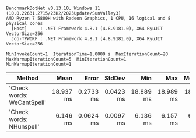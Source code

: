 ```

BenchmarkDotNet v0.13.10, Windows 11 (10.0.22631.2715/23H2/2023Update/SunValley3)
AMD Ryzen 7 5800H with Radeon Graphics, 1 CPU, 16 logical and 8 physical cores
  [Host]     : .NET Framework 4.8.1 (4.8.9181.0), X64 RyuJIT VectorSize=256
  Job-TPWOKF : .NET Framework 4.8.1 (4.8.9181.0), X64 RyuJIT VectorSize=256

MinInvokeCount=1  IterationTime=1.0000 s  MaxIterationCount=20  
MaxWarmupIterationCount=5  MinIterationCount=1  MinWarmupIterationCount=1  

```
| Method                     | Mean      | Error     | StdDev    | Min       | Max       | Median    | Ratio |
|--------------------------- |----------:|----------:|----------:|----------:|----------:|----------:|------:|
| &#39;Check words: WeCantSpell&#39; | 18.937 ms | 0.2733 ms | 0.0423 ms | 18.889 ms | 18.989 ms | 18.934 ms |  1.00 |
| &#39;Check words: NHunspell&#39;   |  6.146 ms | 0.0624 ms | 0.0097 ms |  6.136 ms |  6.157 ms |  6.146 ms |  0.32 |
